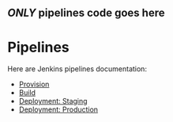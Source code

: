 ## *ONLY* pipelines code goes here

# Pipelines

Here are Jenkins pipelines documentation:

- [Provision](.provision/README.md)
- [Build](.build/README.md)
- [Deployment: Staging](.deploy_staging/README.md)
- [Deployment: Production](.deploy_prod/README.md)
